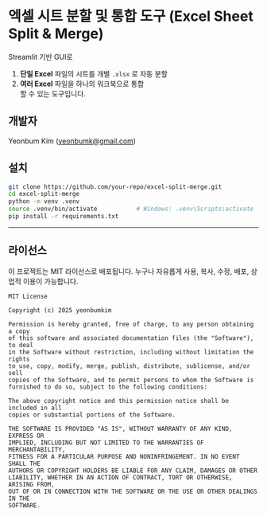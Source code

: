 # 엑셀 시트 분할 및 통합 도구 (Excel Sheet Split & Merge)

Streamlit 기반 GUI로  
1. **단일 Excel** 파일의 시트를 개별 `.xlsx` 로 자동 분할  
2. **여러 Excel** 파일을 하나의 워크북으로 통합  
할 수 있는 도구입니다.

## 개발자
Yeonbum Kim (yeonbumk@gmail.com)

## 설치

```bash
git clone https://github.com/your-repo/excel-split-merge.git
cd excel-split-merge
python -m venv .venv
source .venv/bin/activate           # Windows: .venv\Scripts\activate
pip install -r requirements.txt
```

---

## 라이선스

이 프로젝트는 MIT 라이선스로 배포됩니다. 누구나 자유롭게 사용, 복사, 수정, 배포, 상업적 이용이 가능합니다.

```
MIT License

Copyright (c) 2025 yeonbumkim

Permission is hereby granted, free of charge, to any person obtaining a copy
of this software and associated documentation files (the "Software"), to deal
in the Software without restriction, including without limitation the rights
to use, copy, modify, merge, publish, distribute, sublicense, and/or sell
copies of the Software, and to permit persons to whom the Software is
furnished to do so, subject to the following conditions:

The above copyright notice and this permission notice shall be included in all
copies or substantial portions of the Software.

THE SOFTWARE IS PROVIDED "AS IS", WITHOUT WARRANTY OF ANY KIND, EXPRESS OR
IMPLIED, INCLUDING BUT NOT LIMITED TO THE WARRANTIES OF MERCHANTABILITY,
FITNESS FOR A PARTICULAR PURPOSE AND NONINFRINGEMENT. IN NO EVENT SHALL THE
AUTHORS OR COPYRIGHT HOLDERS BE LIABLE FOR ANY CLAIM, DAMAGES OR OTHER
LIABILITY, WHETHER IN AN ACTION OF CONTRACT, TORT OR OTHERWISE, ARISING FROM,
OUT OF OR IN CONNECTION WITH THE SOFTWARE OR THE USE OR OTHER DEALINGS IN THE
SOFTWARE.
``` 